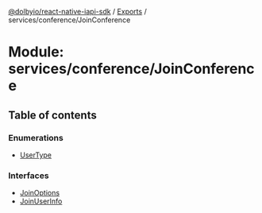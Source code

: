 [@dolbyio/react-native-iapi-sdk](../README.md) / [Exports](../modules.md) / services/conference/JoinConference

# Module: services/conference/JoinConference

## Table of contents

### Enumerations

- [UserType](../enums/services_conference_JoinConference.UserType.md)

### Interfaces

- [JoinOptions](../interfaces/services_conference_JoinConference.JoinOptions.md)
- [JoinUserInfo](../interfaces/services_conference_JoinConference.JoinUserInfo.md)
